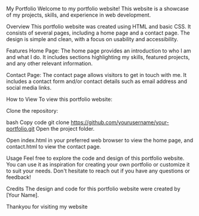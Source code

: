 My Portfolio
Welcome to my portfolio website! This website is a showcase of my projects, skills, and experience in web development.

Overview
This portfolio website was created using HTML and basic CSS. It consists of several pages, including a home page and a contact page. The design is simple and clean, with a focus on usability and accessibility.

Features
Home Page: The home page provides an introduction to who I am and what I do. It includes sections highlighting my skills, featured projects, and any other relevant information.

Contact Page: The contact page allows visitors to get in touch with me. It includes a contact form and/or contact details such as email address and social media links.

How to View
To view this portfolio website:

Clone the repository:

bash
Copy code
git clone https://github.com/yourusername/your-portfolio.git
Open the project folder.

Open index.html in your preferred web browser to view the home page, and contact.html to view the contact page.

Usage
Feel free to explore the code and design of this portfolio website. You can use it as inspiration for creating your own portfolio or customize it to suit your needs. Don't hesitate to reach out if you have any questions or feedback!

Credits
The design and code for this portfolio website were created by [Your Name].

Thankyou for visiting my website
